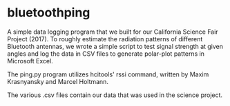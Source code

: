 # bluetoothping
A simple data logging program that we built for our California Science Fair Project (2017). To roughly estimate the radiation patterns of different Bluetooth antennas, we wrote a simple script to test signal strength at given angles and log the data in CSV files to generate polar-plot patterns in Microsoft Excel.

The ping.py program utilizes hcitools' rssi command, written by Maxim Krasnyansky and Marcel Holtmann.


The various .csv files contain our data that was used in the science project.

